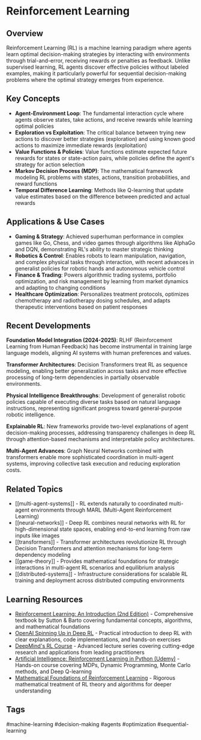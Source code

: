 # Reinforcement Learning

## Overview
Reinforcement Learning (RL) is a machine learning paradigm where agents learn optimal decision-making strategies by interacting with environments through trial-and-error, receiving rewards or penalties as feedback. Unlike supervised learning, RL agents discover effective policies without labeled examples, making it particularly powerful for sequential decision-making problems where the optimal strategy emerges from experience.

## Key Concepts
- **Agent-Environment Loop**: The fundamental interaction cycle where agents observe states, take actions, and receive rewards while learning optimal policies
- **Exploration vs Exploitation**: The critical balance between trying new actions to discover better strategies (exploration) and using known good actions to maximize immediate rewards (exploitation)
- **Value Functions & Policies**: Value functions estimate expected future rewards for states or state-action pairs, while policies define the agent's strategy for action selection
- **Markov Decision Process (MDP)**: The mathematical framework modeling RL problems with states, actions, transition probabilities, and reward functions
- **Temporal Difference Learning**: Methods like Q-learning that update value estimates based on the difference between predicted and actual rewards

## Applications & Use Cases
- **Gaming & Strategy**: Achieved superhuman performance in complex games like Go, Chess, and video games through algorithms like AlphaGo and DQN, demonstrating RL's ability to master strategic thinking
- **Robotics & Control**: Enables robots to learn manipulation, navigation, and complex physical tasks through interaction, with recent advances in generalist policies for robotic hands and autonomous vehicle control
- **Finance & Trading**: Powers algorithmic trading systems, portfolio optimization, and risk management by learning from market dynamics and adapting to changing conditions
- **Healthcare Optimization**: Personalizes treatment protocols, optimizes chemotherapy and radiotherapy dosing schedules, and adapts therapeutic interventions based on patient responses

## Recent Developments
**Foundation Model Integration (2024-2025)**: RLHF (Reinforcement Learning from Human Feedback) has become instrumental in training large language models, aligning AI systems with human preferences and values.

**Transformer Architectures**: Decision Transformers treat RL as sequence modeling, enabling better generalization across tasks and more effective processing of long-term dependencies in partially observable environments.

**Physical Intelligence Breakthroughs**: Development of generalist robotic policies capable of executing diverse tasks based on natural language instructions, representing significant progress toward general-purpose robotic intelligence.

**Explainable RL**: New frameworks provide two-level explanations of agent decision-making processes, addressing transparency challenges in deep RL through attention-based mechanisms and interpretable policy architectures.

**Multi-Agent Advances**: Graph Neural Networks combined with transformers enable more sophisticated coordination in multi-agent systems, improving collective task execution and reducing exploration costs.

## Related Topics
- [[multi-agent-systems]] - RL extends naturally to coordinated multi-agent environments through MARL (Multi-Agent Reinforcement Learning)
- [[neural-networks]] - Deep RL combines neural networks with RL for high-dimensional state spaces, enabling end-to-end learning from raw inputs like images
- [[transformers]] - Transformer architectures revolutionize RL through Decision Transformers and attention mechanisms for long-term dependency modeling
- [[game-theory]] - Provides mathematical foundations for strategic interactions in multi-agent RL scenarios and equilibrium analysis
- [[distributed-systems]] - Infrastructure considerations for scalable RL training and deployment across distributed computing environments

## Learning Resources
- [Reinforcement Learning: An Introduction (2nd Edition)](https://web.stanford.edu/class/psych209/Readings/SuttonBartoIPRLBook2ndEd.pdf) - Comprehensive textbook by Sutton & Barto covering fundamental concepts, algorithms, and mathematical foundations
- [OpenAI Spinning Up in Deep RL](https://spinningup.openai.com/) - Practical introduction to deep RL with clear explanations, code implementations, and hands-on exercises
- [DeepMind's RL Course](https://www.deepmind.com/learning-resources/reinforcement-learning-lecture-series-2021) - Advanced lecture series covering cutting-edge research and applications from leading practitioners
- [Artificial Intelligence: Reinforcement Learning in Python (Udemy)](https://www.udemy.com/artificial-intelligence-reinforcement-learning-in-python/) - Hands-on course covering MDPs, Dynamic Programming, Monte Carlo methods, and Deep Q-learning
- [Mathematical Foundations of Reinforcement Learning](https://github.com/MathFoundationRL/Book-Mathematical-Foundation-of-Reinforcement-Learning) - Rigorous mathematical treatment of RL theory and algorithms for deeper understanding

## Tags
#machine-learning #decision-making #agents #optimization #sequential-learning
